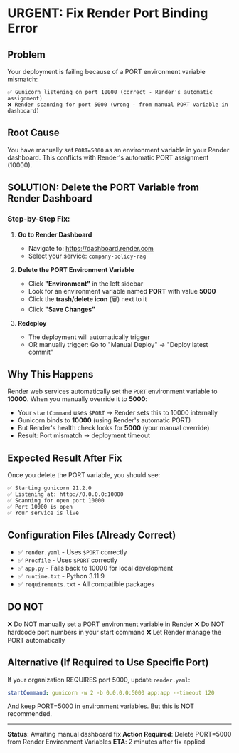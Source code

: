 # URGENT: Fix Render Port Binding Error

## Problem
Your deployment is failing because of a PORT environment variable mismatch:

```
✅ Gunicorn listening on port 10000 (correct - Render's automatic assignment)
❌ Render scanning for port 5000 (wrong - from manual PORT variable in dashboard)
```

## Root Cause
You have manually set `PORT=5000` as an environment variable in your Render dashboard. This conflicts with Render's automatic PORT assignment (10000).

## SOLUTION: Delete the PORT Variable from Render Dashboard

### Step-by-Step Fix:

1. **Go to Render Dashboard**
   - Navigate to: https://dashboard.render.com
   - Select your service: `company-policy-rag`

2. **Delete the PORT Environment Variable**
   - Click **"Environment"** in the left sidebar
   - Look for an environment variable named **PORT** with value **5000**
   - Click the **trash/delete icon** (🗑️) next to it
   - Click **"Save Changes"**

3. **Redeploy**
   - The deployment will automatically trigger
   - OR manually trigger: Go to "Manual Deploy" → "Deploy latest commit"

## Why This Happens

Render web services automatically set the `PORT` environment variable to **10000**. When you manually override it to **5000**:
- Your `startCommand` uses `$PORT` → Render sets this to 10000 internally
- Gunicorn binds to **10000** (using Render's automatic PORT)
- But Render's health check looks for **5000** (your manual override)
- Result: Port mismatch → deployment timeout

## Expected Result After Fix

Once you delete the PORT variable, you should see:
```
✅ Starting gunicorn 21.2.0
✅ Listening at: http://0.0.0.0:10000
✅ Scanning for open port 10000
✅ Port 10000 is open
✅ Your service is live
```

## Configuration Files (Already Correct)

- ✅ `render.yaml` - Uses `$PORT` correctly
- ✅ `Procfile` - Uses `$PORT` correctly  
- ✅ `app.py` - Falls back to 10000 for local development
- ✅ `runtime.txt` - Python 3.11.9
- ✅ `requirements.txt` - All compatible packages

## DO NOT

❌ Do NOT manually set a PORT environment variable in Render
❌ Do NOT hardcode port numbers in your start command
❌ Let Render manage the PORT automatically

## Alternative (If Required to Use Specific Port)

If your organization REQUIRES port 5000, update `render.yaml`:

```yaml
startCommand: gunicorn -w 2 -b 0.0.0.0:5000 app:app --timeout 120
```

And keep PORT=5000 in environment variables. But this is NOT recommended.

---

**Status**: Awaiting manual dashboard fix
**Action Required**: Delete PORT=5000 from Render Environment Variables
**ETA**: 2 minutes after fix applied

